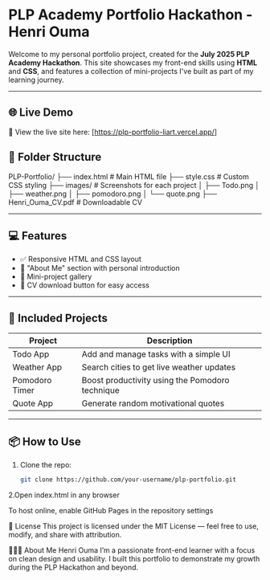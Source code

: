 # PLP Academy Portfolio Hackathon - Henri Ouma

Welcome to my personal portfolio project, created for the **July 2025 PLP Academy Hackathon**. This site showcases my front-end skills using **HTML** and **CSS**, and features a collection of mini-projects I've built as part of my learning journey.

---

## 🌐 Live Demo

🚀 View the live site here: [https://plp-portfolio-liart.vercel.app/]

## 📁 Folder Structure


PLP-Portfolio/
├── index.html # Main HTML file
├── style.css # Custom CSS styling
├── images/ # Screenshots for each project
│ ├── Todo.png
│ ├── weather.png
│ ├── pomodoro.png
│ └── quote.png
├── Henri_Ouma_CV.pdf # Downloadable CV

---

## 💻 Features

- ✅ Responsive HTML and CSS layout
- 🧠 "About Me" section with personal introduction
- 📂 Mini-project gallery 
- 📄 CV download button for easy access

---

## 🧩 Included Projects

| Project        | Description                                      |
|----------------|--------------------------------------------------|
| Todo App       | Add and manage tasks with a simple UI           |
| Weather App    | Search cities to get live weather updates       |
| Pomodoro Timer | Boost productivity using the Pomodoro technique |
| Quote App      | Generate random motivational quotes             |

---

## 📦 How to Use

1. Clone the repo:
   ```bash
   git clone https://github.com/your-username/plp-portfolio.git

2.Open index.html in any browser

To host online, enable GitHub Pages in the repository settings

📄 License
This project is licensed under the MIT License — feel free to use, modify, and share with attribution.

🙋🏽‍♂️ About Me
Henri Ouma
I’m a passionate front-end learner with a focus on clean design and usability. I built this portfolio to demonstrate my growth during the PLP Hackathon and beyond.



